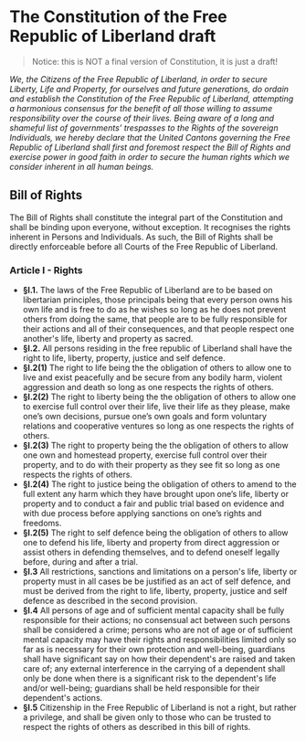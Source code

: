 # The Constitution of the Free Republic of Liberland draft

> Notice: this is NOT a final version of Constitution, it is just a draft!

*We, the Citizens of the Free Republic of Liberland, in order to secure Liberty, Life and Property, for ourselves and future generations, do ordain and establish the Constitution of the Free Republic of Liberland, attempting a harmonious consensus for the benefit of all those willing to assume responsibility over the course of their lives. Being aware of a long and shameful list of governments’ trespasses to the Rights of the sovereign Individuals, we hereby declare that the United Cantons governing the Free Republic of Liberland shall first and foremost respect the Bill of Rights and exercise power in good faith in order to secure the human rights which we consider inherent in all human beings.* 

## Bill of Rights

The Bill of Rights shall constitute the integral part of the Constitution and shall be binding upon everyone, without exception. It recognises the rights inherent in Persons and Individuals. As such, the Bill of Rights shall be directly enforceable before all Courts of the Free Republic of Liberland.

### Article I - Rights

* **§I.1.** The laws of the Free Republic of Liberland are to be based on libertarian principles, those principals being that every person owns his own life and is free to do as he wishes so long as he does not prevent others from doing the same, that people are to be fully responsible for their actions and all of their consequences, and that people respect one another's life, liberty and property as sacred.
* **§I.2.** All persons residing in the free republic of Liberland shall have the right to life, liberty, property, justice and self defence.  
 * **§I.2(1)**  The right to life being the the obligation of others to allow one to live and exist peacefully and be secure from any bodily harm, violent aggression and death so long as one respects the rights of others.    
 * **§I.2(2)**  The right to liberty being the the obligation of others to allow one to exercise full control over their life, live their life as they please, make one’s own decisions, pursue one’s own goals and form voluntary relations and cooperative ventures so long as one respects the rights of others.       
 * **§I.2(3)**  The right to property being the the obligation of others to allow one own and homestead property, exercise full control over their property, and to do with their property as they see fit so long as one respects the rights of others.
 * **§I.2(4)** The right to justice being the obligation of others to amend to the full extent any harm which they have brought upon one’s life, liberty or property and to conduct a fair and public trial based on evidence and with due process before applying sanctions on one’s rights and freedoms.
 * **§I.2(5)** The right to self defence being the obligation of others to allow one to defend his life, liberty and property from direct aggression or assist others in defending themselves, and to defend oneself legally before, during and after a trial.          
* **§I.3**  All restrictions, sanctions and limitations on a person's life, liberty or property must in all cases be be justified as an act of self defence, and must be derived from the right to life, liberty, property, justice and self defence as described in the second provision. 
* **§I.4** All persons of age and of sufficient mental capacity shall be fully responsible for their actions; no consensual act between such persons shall be considered a crime; persons who are not of age or of sufficient mental capacity may have their rights and responsibilities limited only so far as is necessary for their own protection and well-being, guardians shall have significant say on how their dependent's are raised and taken care of; any external interference in the carrying of a dependent shall only be done when there is a significant risk to the dependent's life and/or well-being; guardians shall be held responsible for their  dependent's actions.
* **§I.5** Citizenship in the Free Republic of Liberland is not a right, but rather a privilege, and shall be given only to those who can be trusted to respect the rights of others as described in this bill of rights.      



